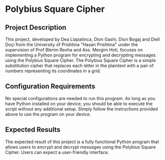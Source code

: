 # Polybius Square Cipher

## Project Description

This project, developed by Dea Llapatinca, Dion Gashi, Dion Bogaj and Diell Doçi from the University of Prishtina "Hasan Prishtina" under the supervision of Prof Blerim Rexha and Ass. Mergim Hoti, focuses on implementing a Python program for encrypting and decrypting messages using the Polybius Square Cipher. The Polybius Square Cipher is a simple substitution cipher that replaces each letter in the plaintext with a pair of numbers representing its coordinates in a grid.


## Configuration Requirements

No special configurations are needed to run this program. As long as you have Python installed on your device, you should be able to execute the script without any additional setup. Simply follow the instructions provided above to use the program on your device.

## Expected Results

The expected result of this project is a fully functional Python program that allows users to encrypt and decrypt messages using the Polybius Square Cipher. Users can expect a user-friendly interface.
